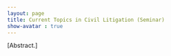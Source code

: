 ```yaml
---
layout: page
title: Current Topics in Civil Litigation (Seminar)
show-avatar : true
---
```


[Abstract.]